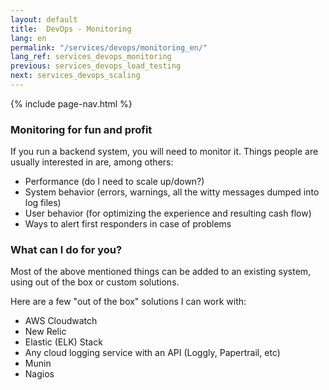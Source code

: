```yaml
---
layout: default
title:  DevOps - Monitoring
lang: en
permalink: "/services/devops/monitoring_en/"
lang_ref: services_devops_monitoring
previous: services_devops_load_testing
next: services_devops_scaling
---
```

{% include page-nav.html %}

### Monitoring for fun and profit
If you run a backend system, you will need to monitor it. Things people are usually interested in are, among others:
- Performance (do I need to scale up/down?)
- System behavior (errors, warnings, all the witty messages dumped into log files)
- User behavior (for optimizing the experience and resulting cash flow)
- Ways to alert first responders in case of problems

### What can I do for you?
Most of the above mentioned things can be added to an existing system, using out of the box or custom solutions.

Here are a few "out of the box" solutions I can work with:
- AWS Cloudwatch
- New Relic
- Elastic (ELK) Stack
- Any cloud logging service with an API (Loggly, Papertrail, etc)
- Munin
- Nagios
